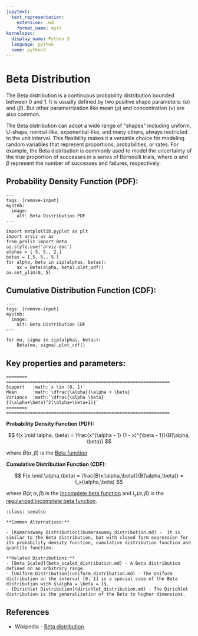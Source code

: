 ```yaml
---
jupytext:
  text_representation:
    extension: .md
    format_name: myst
kernelspec:
  display_name: Python 3
  language: python
  name: python3
---
```

# Beta Distribution

The Beta distribution is a continuous probability distribution bounded between 0 and 1. It is usually defined by two positive shape parameters: ($\alpha$) and ($\beta$). But other parametrization like mean ($\mu$) and concentration ($\nu$) are also common.

The Beta distribution can adopt a wide range of "shapes" including uniform, U-shape, normal-like, exponential-like, and many others, always restricted to the unit interval. This flexibility makes it a versatile choice for modeling random variables that represent proportions, probabilities, or rates. For example, the Beta distribution is commonly used to model the uncertainty of the true proportion of successes in a series of Bernoulli trials, where $\alpha$ and $\beta$ represent the number of successes and failures, respectively.

## Probability Density Function (PDF):

```{code-cell}
---
tags: [remove-input]
mystnb:
  image:
    alt: Beta Distribution PDF
---

import matplotlib.pyplot as plt
import arviz as az
from preliz import Beta
az.style.use('arviz-doc')
alphas = [.5, 5., 2.]
betas = [.5, 5., 5.]
for alpha, beta in zip(alphas, betas):
    ax = Beta(alpha, beta).plot_pdf()
ax.set_ylim(0, 5)
```

## Cumulative Distribution Function (CDF):

```{code-cell}
---
tags: [remove-input]
mystnb:
  image:
    alt: Beta Distribution CDF
---

for mu, sigma in zip(alphas, betas):
    Beta(mu, sigma).plot_cdf()
```


## Key properties and parameters:

```{eval-rst}
========  ==============================================================
Support   :math:`x \in (0, 1)`
Mean      :math:`\dfrac{\alpha}{\alpha + \beta}`
Variance  :math:`\dfrac{\alpha \beta}{(\alpha+\beta)^2(\alpha+\beta+1)}`
========  ==============================================================
```

**Probability Density Function (PDF):**


$$
f(x \mid \alpha, \beta) =
    \frac{x^{\alpha - 1} (1 - x)^{\beta - 1}}{B(\alpha, \beta)}
$$

where $B(\alpha,\beta)$ is the [Beta function](https://en.wikipedia.org/wiki/Beta_function) 

**Cumulative Distribution Function (CDF):**

$$
F(x \mid \alpha,\beta) = \frac{B(x;\alpha,\beta)}{B(\alpha,\beta)} = I_x(\alpha,\beta)
$$


where $B(x;\alpha,\beta)$ is the [Incomplete beta function](https://en.wikipedia.org/wiki/Beta_function#Incomplete_beta_function) and $I_x(\alpha,\beta)$ is the [regularized incomplete beta function](https://en.wikipedia.org/wiki/Beta_function#Incomplete_beta_function).



```{seealso}
:class: seealso

**Common Alternatives:**

- [Kumaraswamy Distribution](Kumaraswamy_distribution.md) -  It is similar to the Beta distribution, but with closed form expression for its probability density function, cumulative distribution function and quantile function.

**Related Distributions:**
- [Beta Scaled](beta_scaled_distribution.md) - A Beta distribution defined on an arbitrary range.
- [Uniform Distribution](uniform_distribution.md) - The Uniform distribution on the interval [0, 1] is a special case of the Beta distribution with $\alpha = \beta = 1$.
- [Dirichlet Distribution](dirichlet_distribution.md) - The Dirichlet distribution is the generalization of the Beta to higher dimensions.
```

## References

- Wikipedia - [Beta distribution](https://en.wikipedia.org/wiki/Beta_distribution)